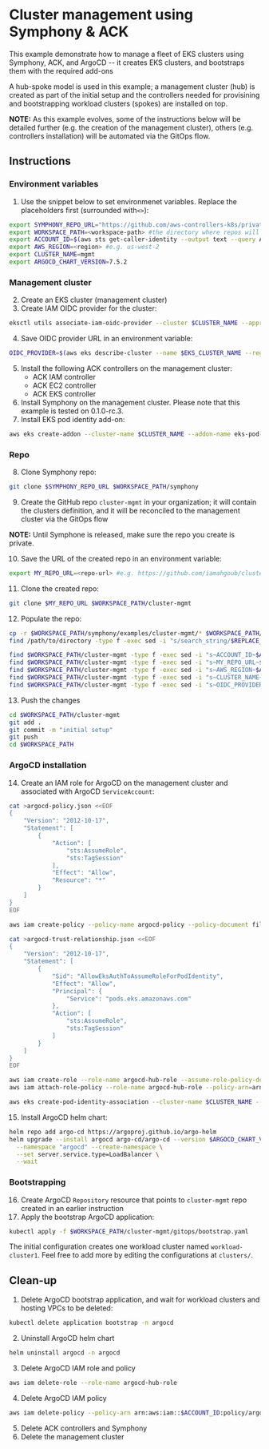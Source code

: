 # Cluster management using Symphony & ACK
This example demonstrate how to manage a fleet of EKS clusters using Symphony, ACK, and ArgoCD -- it creates EKS clusters, and bootstraps them with the required add-ons

A hub-spoke model is used in this example; a management cluster (hub) is created as part of the initial setup and the controllers needed for provisining and bootstrapping workload clusters (spokes) are installed on top.


**NOTE:** As this example evolves, some of the instructions below will be detailed further (e.g. the creation of the management cluster), others (e.g. controllers installation) will be automated via the GitOps flow.

## Instructions
### Environment variables

1. Use the snippet below to set environmenet variables. Replace the placeholders first (surrounded with`<>`):
```sh
export SYMPHONY_REPO_URL="https://github.com/aws-controllers-k8s/private-symphony.git"
export WORKSPACE_PATH=<workspace-path> #the directory where repos will be cloned e.g. ~/environment/
export ACCOUNT_ID=$(aws sts get-caller-identity --output text --query Account)
export AWS_REGION=<region> #e.g. us-west-2
export CLUSTER_NAME=mgmt
export ARGOCD_CHART_VERSION=7.5.2
```

### Management cluster
2. Create an EKS cluster (management cluster)
3. Create IAM OIDC provider for the cluster:
```sh
eksctl utils associate-iam-oidc-provider --cluster $CLUSTER_NAME --approve
```
4. Save OIDC provider URL in an environment variable:
```sh
OIDC_PROVIDER=$(aws eks describe-cluster --name $EKS_CLUSTER_NAME --region $AWS_REGION --query "cluster.identity.oidc.issuer" --output text | sed -e "s/^https:\/\///")
```
5. Install the following ACK controllers on the management cluster:
    - ACK IAM controller
    - ACK EC2 controller
    - ACK EKS controller
6. Install Symphony on the management cluster. Please note that this example is tested on 0.1.0-rc.3.
7. Install EKS pod identity add-on:
```sh
aws eks create-addon --cluster-name $CLUSTER_NAME --addon-name eks-pod-identity-agent --addon-version v1.0.0-eksbuild.1
```
### Repo
8. Clone Symphony repo:
```sh
git clone $SYMPHONY_REPO_URL $WORKSPACE_PATH/symphony
```

9. Create the GitHub repo `cluster-mgmt` in your organization; it will contain the clusters definition, and it will be reconciled to the management cluster via the GitOps flow

**NOTE:** Until Symphone is released, make sure the repo you create is private.

10. Save the URL of the created repo in an environment variable:
```sh
export MY_REPO_URL=<repo-url> #e.g. https://github.com/iamahgoub/cluster-mgmt.git
```

11. Clone the created repo:
```sh
git clone $MY_REPO_URL $WORKSPACE_PATH/cluster-mgmt
```
12. Populate the repo:
```sh
cp -r $WORKSPACE_PATH/symphony/examples/cluster-mgmt/* $WORKSPACE_PATH/cluster-mgmt
find /path/to/directory -type f -exec sed -i "s/search_string/$REPLACE_STRING/g" {} +

find $WORKSPACE_PATH/cluster-mgmt -type f -exec sed -i "s~ACCOUNT_ID~$ACCOUNT_ID~g" {} +
find $WORKSPACE_PATH/cluster-mgmt -type f -exec sed -i "s~MY_REPO_URL~$MY_REPO_URL~g" {} +
find $WORKSPACE_PATH/cluster-mgmt -type f -exec sed -i "s~AWS_REGION~$AWS_REGION~g" {} +
find $WORKSPACE_PATH/cluster-mgmt -type f -exec sed -i "s~CLUSTER_NAME~$CLUSTER_NAME~g" {} +
find $WORKSPACE_PATH/cluster-mgmt -type f -exec sed -i "s~OIDC_PROVIDER~$OIDC_PROVIDER~g" {} +
```
13. Push the changes
```sh
cd $WORKSPACE_PATH/cluster-mgmt
git add .
git commit -m "initial setup"
git push
cd $WORKSPACE_PATH
```

### ArgoCD installation
14. Create an IAM role for ArgoCD on the management cluster and associated with ArgoCD `ServiceAccount`:
```sh
cat >argocd-policy.json <<EOF
{
    "Version": "2012-10-17",
    "Statement": [
        {
            "Action": [
                "sts:AssumeRole",
                "sts:TagSession"
            ],
            "Effect": "Allow",
            "Resource": "*"
        }
    ]
}
EOF

aws iam create-policy --policy-name argocd-policy --policy-document file://argocd-policy.json

cat >argocd-trust-relationship.json <<EOF
{
    "Version": "2012-10-17",
    "Statement": [
        {
            "Sid": "AllowEksAuthToAssumeRoleForPodIdentity",
            "Effect": "Allow",
            "Principal": {
                "Service": "pods.eks.amazonaws.com"
            },
            "Action": [
                "sts:AssumeRole",
                "sts:TagSession"
            ]
        }
    ]
}
EOF

aws iam create-role --role-name argocd-hub-role --assume-role-policy-document file://argocd-trust-relationship.json --description ""
aws iam attach-role-policy --role-name argocd-hub-role --policy-arn=arn:aws:iam::$ACCOUNT_ID:policy/argocd-policy

aws eks create-pod-identity-association --cluster-name $CLUSTER_NAME --role-arn arn:aws:iam::$ACCOUNT_ID:role/argocd-hub-role --namespace argocd --service-account argocd-application-controller
```
15. Install ArgoCD helm chart:
```sh
helm repo add argo-cd https://argoproj.github.io/argo-helm
helm upgrade --install argocd argo-cd/argo-cd --version $ARGOCD_CHART_VERSION \
  --namespace "argocd" --create-namespace \
  --set server.service.type=LoadBalancer \
  --wait
```

### Bootstrapping

16. Create ArgoCD `Repository` resource that points to `cluster-mgmt` repo created in an earlier instruction
17. Apply the bootstrap ArgoCD application:
```sh
kubectl apply -f $WORKSPACE_PATH/cluster-mgmt/gitops/bootstrap.yaml
```
The initial configuration creates one workload cluster named `workload-cluster1`. Feel free to add more by editing the configurations at `clusters/`.


## Clean-up
1. Delete ArgoCD bootstrap application, and wait for workload clusters and hosting VPCs to be deleted:
```sh
kubectl delete application bootstrap -n argocd
```
2. Uninstall ArgoCD helm chart
```sh
helm uninstall argocd -n argocd
```
3. Delete ArgoCD IAM role and policy
```sh
aws iam delete-role --role-name argocd-hub-role
```
4. Delete ArgoCD IAM policy
```sh
aws iam delete-policy --policy-arn arn:aws:iam::$ACCOUNT_ID:policy/argocd-policy
```
5. Delete ACK controllers and Symphony
6. Delete the management cluster
